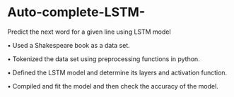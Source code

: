 # Auto-complete-LSTM-
  Predict the next word for a given line using LSTM model 
  
•	Used a Shakespeare book as a data set. 

•	Tokenized the data set using preprocessing functions in python. 

•	Defined the LSTM model and determine its layers and activation function. 

•	Compiled and fit the model and then check the accuracy of the model.
